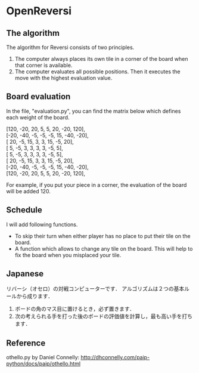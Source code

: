 # OpenReversi
## The algorithm

The algorithm for Reversi consists of two principles.  
1. The computer always places its own tile in a corner of the board when that corner is available.  
2. The computer evaluates all possible positions. Then it executes the move with the highest evaluation value.  

## Board evaluation

In the file, "evaluation.py", you can find the matrix below which defines each weight of the board.  

[120, -20, 20,  5,  5,  20, -20, 120],  
[-20, -40, -5, -5, -5,  15, -40, -20],  
[ 20,  -5, 15,  3,  3,  15,  -5,  20],  
[  5,  -5,  3,  3,  3,   3,  -5,   5],  
[  5,  -5,  3,  3,  3,   3,  -5,   5],  
[ 20,  -5, 15,  3,  3,  15,  -5,  20],  
[-20, -40, -5, -5, -5,  15, -40, -20],  
[120, -20, 20,  5,  5,  20, -20, 120],  

For example, if you put your piece in a corner, the evaluation of the board will be added 120.  

## Schedule

I will add following functions.

- To skip their turn when either player has no place to put their tile on the board.
- A function which allows to change any tile on the board. This will help to fix the board when you misplaced your tile.

## Japanese

リバーシ（オセロ）の対戦コンピューターです．
アルゴリズムは２つの基本ルールから成ります．

1. ボードの角のマス目に置けるとき，必ず置きます．
2. 次の考えられる手を打った後のボードの評価値を計算し，最も高い手を打ちます．

## Reference

othello.py by Daniel Connelly:
http://dhconnelly.com/paip-python/docs/paip/othello.html

